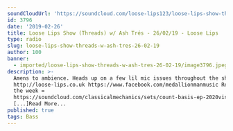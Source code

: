```yaml
---
soundCloudUrl: 'https://soundcloud.com/loose-lips123/loose-lips-show-threads-w-ash-tres-260219'
id: 3796
date: '2019-02-26'
title: Loose Lips Show (Threads) w/ Ash Trés - 26/02/19 - Loose Lips
type: radio
slug: loose-lips-show-threads-w-ash-tres-26-02-19
author: 100
banner:
  - imported/loose-lips-show-threads-w-ash-tres-26-02-19/image3796.jpeg
description: >-
  Amens to ambience. Heads up on a few lil mic issues throughout the show.
  http://loose-lips.co.uk https://www.facebook.com/medallionmanmusic Release of
  the week =
  https://soundcloud.com/classicalmechanics/sets/count-basis-ep-2020vision
  [...]Read More...
published: true
tags: Bass
---
```

